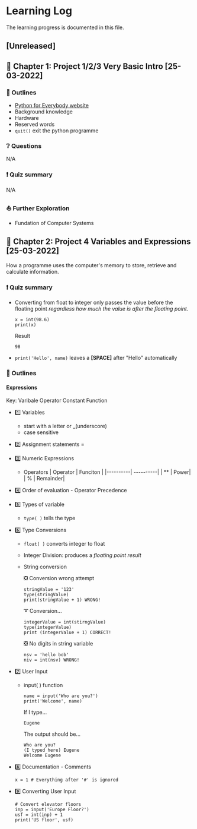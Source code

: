 # Learning Log

The learning progress is documented in this file.

## [Unreleased]


## 📘 Chapter 1: Project 1/2/3 Very Basic Intro [25-03-2022]

### 🚅 Outlines

* [Python for Everybody website](py4e.com)
* Background knowledge
* Hardware
* Reserved words
* ``` quit() ``` exit the python programme 

### ❔ Questions

N/A

### ❗ Quiz summary

N/A

### ⛵ Further Exploration

* Fundation of Computer Systems

## 📘 Chapter 2: Project 4 Variables and Expressions [25-03-2022]

How a programme uses the computer's memory to store, retrieve and calculate information.

### ❗ Quiz summary

* Converting from float to integer only passes the value before the floating point _regardless how much the value is after the floating point_.
    
    ```
    x = int(98.6)
    print(x)
    ```
    Result
    ```
    98
    ```
* ```print('Hello', name)``` leaves a **[SPACE]** after "Hello" automatically

### 🚅 Outlines

#### Expressions

Key: Varibale Operator Constant Function

* 1️⃣ Variables
  * start with a letter or _(underscore)
  * case sensitive
* 2️⃣ Assignment statements =
* 3️⃣ Numeric Expressions
  * Operators
    | Operator | Funciton  |
    |----------| ----------|
    |      **  |      Power|
    |      %   |  Remainder|
* 4️⃣ Order of evaluation - Operator Precedence
* 5️⃣ Types of variable
  * ```type( )``` tells the type
* 6️⃣ Type Conversions
  * ```float( )``` converts integer to float
  * Integer Division: produces a _floating point result_
  * String conversion
    
    ❎ Conversion wrong attempt
    ```
    stringValue = '123'
    type(stringValue)
    print(stringValue + 1) WRONG!
    ```
    ➰ Conversion...
    ```
    integerValue = int(stirngValue)
    type(integerValue)
    print (integerValue + 1) CORRECT!
    ```
    ❎ No digits in string variable
    ```
    nsv = 'hello bob'
    niv = int(nsv) WRONG!
    ```
 * 7️⃣ User Input
   * input( ) function
     ```
     name = input('Who are you?')
     print('Welcome', name)
     ```
     If I type...
     ```
     Eugene
     ```
     The output should be...
     ```
     Who are you?
     (I typed here) Eugene
     Welcome Eugene
     ```
 * 8️⃣ Documentation - Comments
  
      ```x = 1 # Everything after '#' is ignored ```
 
 * 9️⃣ Converting User Input
  
      ```
      # Convert elevator floors
      inp = input('Europe Floor?')
      usf = int(inp) + 1
      print('US floor', usf)
      ```
